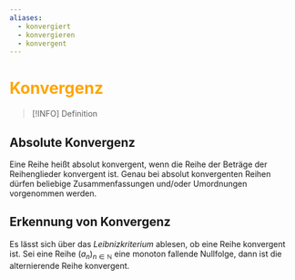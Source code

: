 ```yaml
---
aliases:
  - konvergiert
  - konvergieren
  - konvergent
---
```

# <font color = "orange">Konvergenz</font>
>[!INFO] Definition

## Absolute Konvergenz
Eine Reihe heißt absolut konvergent, wenn die Reihe der Beträge der Reihenglieder konvergent ist.
Genau bei absolut konvergenten Reihen dürfen beliebige Zusammenfassungen und/oder Umordnungen vorgenommen werden.

## Erkennung von Konvergenz
Es lässt sich über das *Leibnizkriterium* ablesen, ob eine Reihe konvergent ist. Sei eine Reihe $(a_n)_{n\in\mathbb{N}}$ eine monoton fallende Nullfolge, dann ist die alternierende Reihe konvergent. 
